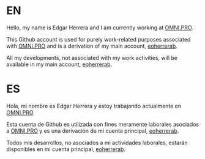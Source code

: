 # EN

Hello, my name is Edgar Herrera and I am currently working at [OMNI.PRO](https://www.omni.pro).

This Github account is used for purely work-related purposes associated with [OMNI.PRO](https://www.omni.pro) and is a derivation of my main account, [eoherrerab](https://github.com/eoherrerab). 

All my developments, not associated with my work activities, will be available in my main account, [eoherrerab](https://github.com/eoherrerab).

# ES

Hola, mi nombre es Edgar Herrera y estoy trabajando actualmente en [OMNI.PRO](https://www.omni.pro).

Esta cuenta de Github es utilizada con fines meramente laborales asociados a [OMNI.PRO](https://www.omni.pro) y es una derivación de mi cuenta principal, [eoherrerab](https://github.com/eoherrerab). 

Todos mis desarrollos, no asociados a mi actividades laborales, estarán disponibles en mi cuenta principal, [eoherrerab](https://github.com/eoherrerab). 

